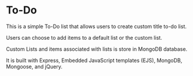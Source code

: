 # To-Do
This is a simple To-Do list that allows users to create custom title to-do list.

Users can choose to add items to a default list or the custom list.

Custom Lists and items associated with lists is store in MongoDB database. 

It is built with Express, Embedded JavaScript templates (EJS), MongoDB, Mongoose, and jQuery.

